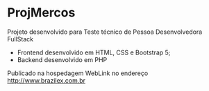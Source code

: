 # ProjMercos
Projeto desenvolvido para Teste técnico de Pessoa Desenvolvedora FullStack

* Frontend desenvolvido em HTML, CSS e Bootstrap 5;
* Backend desenvolvido em PHP

Publicado na hospedagem WebLink no endereço http://www.brazilex.com.br
